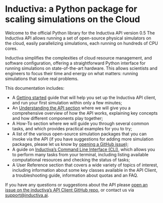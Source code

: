 # Inductiva: a Python package for scaling simulations on the Cloud

Welcome to the official Python library for the Inductiva API version 0.5 
The Inductiva API allows running a set of open-source physical
simulators on the cloud, easily parallelizing simulations, each running
on hundreds of CPU cores.

Inductiva simplifies the complexities of cloud resource management, and software
configuration, offering a straightforward Python interface for running simulations
on state-of-the-art hardware. This allows scientists and engineers to focus their
time and energy on what matters: running simulations that solve real problems.

This documentation includes:
- A [Getting started](./installation.md) guide that will help you set up the Inductiva
API client, and run your first simulation within only a few minutes;
- An [Understanding the API section](./introduction/index.md) where we will give
you a comprehensive overview of how the API works, explaining key concepts and how
different components play together;
- A How-To section where we will guide you through several common tasks, and which
provides practical examples for you to try;
- A list of the various open-source simulation packages that you can invoke via the
API (if you have suggestions for adding more simulation packages, please let us know
by [opening a GitHub issue](https://github.com/inductiva/inductiva/issues));
- A guide on [Inductiva’s Command Line Interface (CLI)](./cli/overview.md), which
allows you to perform many tasks from your terminal, including listing available
computational resources and checking the status of tasks;
- A User Reference section that covers a wide variety of topics of interest, including
information about some key classes available in the API Client, a troubleshooting guide,
information about quotas and an FAQ.

If you have any questions or suggestions about the API please [open an issue on the inductiva’s API Client GitHub repo](https://github.com/inductiva/inductiva/issues), or contact us via [support@inductiva.ai](mailto:support@inductiva.ai).

